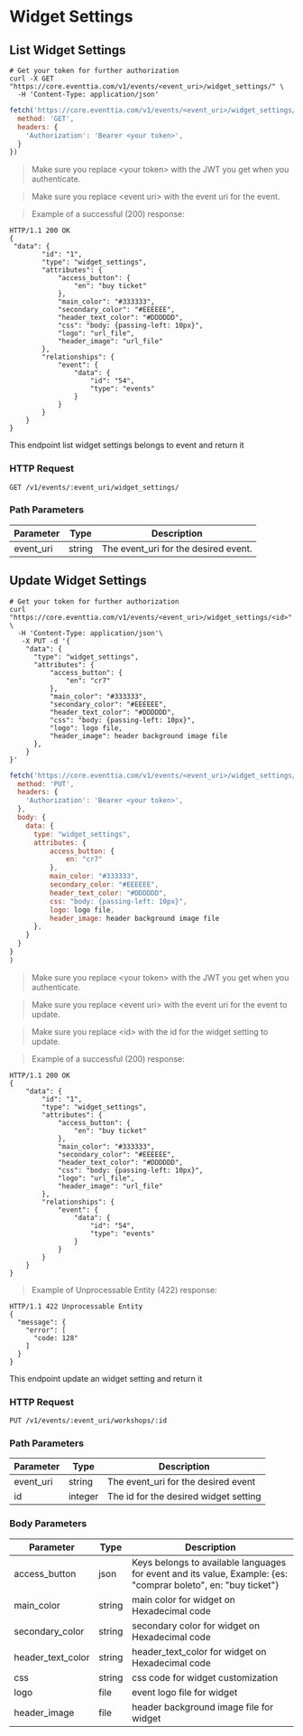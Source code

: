 # Widget Settings

## List Widget Settings

```shell
# Get your token for further authorization
curl -X GET "https://core.eventtia.com/v1/events/<event_uri>/widget_settings/" \
  -H 'Content-Type: application/json'
```

```javascript
fetch('https://core.eventtia.com/v1/events/<event_uri>/widget_settings/', {
  method: 'GET',
  headers: {
    'Authorization': 'Bearer <your token>',
  }
})
```

> Make sure you replace &lt;your token&gt; with the JWT you get when you authenticate. 

> Make sure you replace &lt;event uri&gt; with the event uri for the event.

> Example of a successful (200) response:

```http
HTTP/1.1 200 OK
{
 "data": {
        "id": "1",
        "type": "widget_settings",
        "attributes": {
            "access_button": {
                "en": "buy ticket"
            },
            "main_color": "#333333",
            "secondary_color": "#EEEEEE",
            "header_text_color": "#DDDDDD",
            "css": "body: {passing-left: 10px}",
            "logo": "url_file",
            "header_image": "url_file"
        },
        "relationships": {
            "event": {
                "data": {
                    "id": "54",
                    "type": "events"
                }
            }
        }
    }
}
```

This endpoint list widget settings belongs to event and return it

### HTTP Request

`GET /v1/events/:event_uri/widget_settings/`

### Path Parameters

Parameter |  Type   | Description
--------- | ------- | -----------
event_uri | string  | The event_uri for the desired event.

## Update Widget Settings

```shell
# Get your token for further authorization
curl "https://core.eventtia.com/v1/events/<event_uri>/widget_settings/<id>" \
  -H 'Content-Type: application/json'\
   -X PUT -d '{
    "data": {
      "type": "widget_settings",
      "attributes": {
          "access_button": {
              "en": "cr7"
          },
          "main_color": "#333333",
          "secondary_color": "#EEEEEE",
          "header_text_color": "#DDDDDD",
          "css": "body: {passing-left: 10px}",
          "logo": logo file,
          "header_image": header background image file
      },
    }
}'
```

```javascript
fetch('https://core.eventtia.com/v1/events/<event_uri>/widget_settings/<id>', {
  method: 'PUT',
  headers: {
    'Authorization': 'Bearer <your token>',
  },
  body: {
    data: {
      type: "widget_settings",
      attributes: {
          access_button: {
              en: "cr7"
          },
          main_color: "#333333",
          secondary_color: "#EEEEEE",
          header_text_color: "#DDDDDD",
          css: "body: {passing-left: 10px}",
          logo: logo file,
          header_image: header background image file
      },
    }
  }
}
)
```

> Make sure you replace &lt;your token&gt; with the JWT you get when you authenticate. 

> Make sure you replace &lt;event uri&gt; with the event uri for the event to update. 

> Make sure you replace &lt;id&gt; with the id for the widget setting to update. 

> Example of a successful (200) response:

```http
HTTP/1.1 200 OK
{
    "data": {
        "id": "1",
        "type": "widget_settings",
        "attributes": {
            "access_button": {
                "en": "buy ticket"
            },
            "main_color": "#333333",
            "secondary_color": "#EEEEEE",
            "header_text_color": "#DDDDDD",
            "css": "body: {passing-left: 10px}",
            "logo": "url_file",
            "header_image": "url_file"
        },
        "relationships": {
            "event": {
                "data": {
                    "id": "54",
                    "type": "events"
                }
            }
        }
    }
}
```

>Example of Unprocessable Entity (422) response: 

```http
HTTP/1.1 422 Unprocessable Entity
{
  "message": {
    "error": [
      "code: 128"
    ]
  }
}
```

This endpoint update an widget setting and return it

### HTTP Request

`PUT /v1/events/:event_uri/workshops/:id`

### Path Parameters

Parameter |  Type   | Description
--------- | ------- | -----------
event_uri | string  | The event_uri for the desired event
   id     | integer | The id for the desired widget setting

### Body Parameters

Parameter  |  Type  | Description
---------  | -------| -----------
access_button  | json | Keys belongs to available languages for event and its value, Example: {es: "comprar boleto", en: "buy ticket"}
main_color |  string  | main color for widget on Hexadecimal code
secondary_color |  string  | secondary color for widget on Hexadecimal code
header_text_color  | string | header_text_color for widget on Hexadecimal code
css  | string | css code for widget customization
logo | file | event logo file for widget
header_image   |  file  | header background image file for widget
